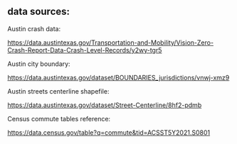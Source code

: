 ## data sources:

Austin crash data:

https://data.austintexas.gov/Transportation-and-Mobility/Vision-Zero-Crash-Report-Data-Crash-Level-Records/y2wy-tgr5

Austin city boundary:

https://data.austintexas.gov/dataset/BOUNDARIES_jurisdictions/vnwj-xmz9

Austin streets centerline shapefile:

https://data.austintexas.gov/dataset/Street-Centerline/8hf2-pdmb

Census commute tables reference:

https://data.census.gov/table?q=commute&tid=ACSST5Y2021.S0801